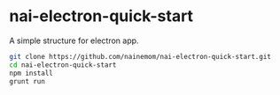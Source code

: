 # nai-electron-quick-start
A simple structure for electron app.



```bash
git clone https://github.com/nainemom/nai-electron-quick-start.git
cd nai-electron-quick-start
npm install
grunt run
```
